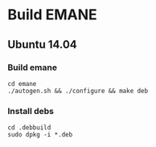 # Build EMANE

## Ubuntu 14.04

### Build emane

    cd emane
    ./autogen.sh && ./configure && make deb

### Install debs

    cd .debbuild
    sudo dpkg -i *.deb